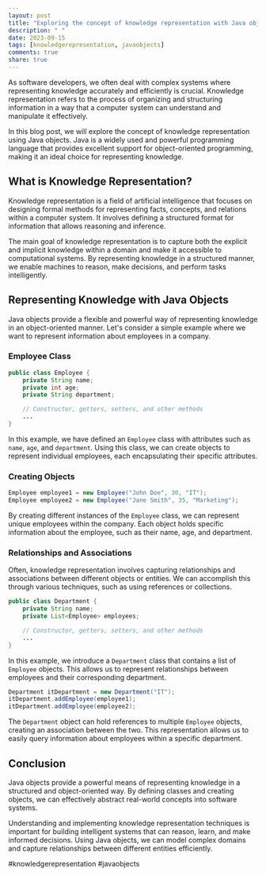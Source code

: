 ```yaml
---
layout: post
title: "Exploring the concept of knowledge representation with Java objects"
description: " "
date: 2023-09-15
tags: [knowledgerepresentation, javaobjects]
comments: true
share: true
---
```


As software developers, we often deal with complex systems where representing knowledge accurately and efficiently is crucial. Knowledge representation refers to the process of organizing and structuring information in a way that a computer system can understand and manipulate it effectively.

In this blog post, we will explore the concept of knowledge representation using Java objects. Java is a widely used and powerful programming language that provides excellent support for object-oriented programming, making it an ideal choice for representing knowledge.

## What is Knowledge Representation?

Knowledge representation is a field of artificial intelligence that focuses on designing formal methods for representing facts, concepts, and relations within a computer system. It involves defining a structured format for information that allows reasoning and inference.

The main goal of knowledge representation is to capture both the explicit and implicit knowledge within a domain and make it accessible to computational systems. By representing knowledge in a structured manner, we enable machines to reason, make decisions, and perform tasks intelligently.

## Representing Knowledge with Java Objects

Java objects provide a flexible and powerful way of representing knowledge in an object-oriented manner. Let's consider a simple example where we want to represent information about employees in a company.

### Employee Class

```java
public class Employee {
    private String name;
    private int age;
    private String department;

    // Constructor, getters, setters, and other methods
    ...
}
```

In this example, we have defined an `Employee` class with attributes such as `name`, `age`, and `department`. Using this class, we can create objects to represent individual employees, each encapsulating their specific attributes.

### Creating Objects

```java
Employee employee1 = new Employee("John Doe", 30, "IT");
Employee employee2 = new Employee("Jane Smith", 35, "Marketing");
```

By creating different instances of the `Employee` class, we can represent unique employees within the company. Each object holds specific information about the employee, such as their name, age, and department.

### Relationships and Associations

Often, knowledge representation involves capturing relationships and associations between different objects or entities. We can accomplish this through various techniques, such as using references or collections.

```java
public class Department {
    private String name;
    private List<Employee> employees;

    // Constructor, getters, setters, and other methods
    ...
}
```

In this example, we introduce a `Department` class that contains a list of `Employee` objects. This allows us to represent relationships between employees and their corresponding department.

```java
Department itDepartment = new Department("IT");
itDepartment.addEmployee(employee1);
itDepartment.addEmployee(employee2);
```

The `Department` object can hold references to multiple `Employee` objects, creating an association between the two. This representation allows us to easily query information about employees within a specific department.

## Conclusion

Java objects provide a powerful means of representing knowledge in a structured and object-oriented way. By defining classes and creating objects, we can effectively abstract real-world concepts into software systems.

Understanding and implementing knowledge representation techniques is important for building intelligent systems that can reason, learn, and make informed decisions. Using Java objects, we can model complex domains and capture relationships between different entities efficiently.

#knowledgerepresentation #javaobjects